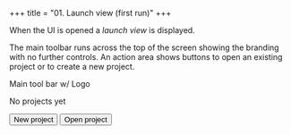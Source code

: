 +++
title = "01. Launch view (first run)"
+++

When the UI is opened a *launch view* is displayed.

The main toolbar runs across the top of the screen showing the branding with no further controls. An action area shows buttons to open an existing project or to create a new project.

<div class="wireframe flex padded sml rhythm">
  <span>Main tool bar w/ Logo</span>
</div>

<div class="wireframe flex column padded center">

  <p>No projects yet</p>

  <div class="flex spacer-x center">
    <button>New project</button>
    <button>Open project</button>
  </div>
</div>

